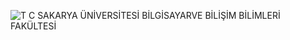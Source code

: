 ![T C  SAKARYA ÜNİVERSİTESİ BİLGİSAYARVE BİLİŞİM BİLİMLERİ FAKÜLTESİ](https://github.com/user-attachments/assets/01d07a96-1908-489a-92aa-c325be128b13)
